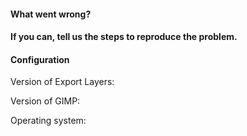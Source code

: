 <!-- If you're reporting an issue, please fill in the details below. For other purposes (asking a question, requesting a new feature), you may remove the entire text below. -->

<!-- Please note that the GIMP Plugin Registry contains an old version of Export Layers that will not work for GIMP 2.10. Downloading the latest version from GitHub is strongly recommended. -->

#### What went wrong?
<!-- If Export Layers crashed, include the error message here. -->



#### If you can, tell us the steps to reproduce the problem.



#### Configuration

Version of Export Layers: 

Version of GIMP: 

Operating system: 
